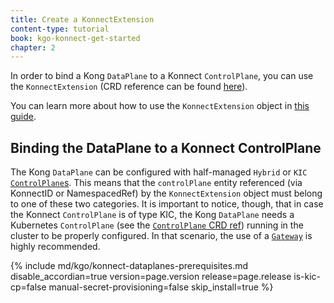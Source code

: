 ```yaml
---
title: Create a KonnectExtension
content-type: tutorial
book: kgo-konnect-get-started
chapter: 2
---
```


In order to bind a Kong `DataPlane` to a Konnect `ControlPlane`, you can use the `KonnectExtension` (CRD reference can be found [here][kext_crd]).

You can learn more about how to use the `KonnectExtension` object in [this guide][konnectextension_overview].

[kext_crd]: /gateway-operator/{{page.release}}/reference/custom-resources/#konnectextension-1
[konnectextension_overview]: /gateway-operator/{{page.release}}/guides/konnect-dataplanes/overview

## Binding the DataPlane to a Konnect ControlPlane

The Kong `DataPlane` can be configured with half-managed `Hybrid` or `KIC` [`ControlPlane`s](/konnect/gateway-manager/#control-planes). This means that the `controlPlane` entity referenced (via KonnectID or NamespacedRef) by the `KonnectExtension` object must belong to one of these two categories. It is important to notice, though, that in case the Konnect `ControlPlane` is of type KIC, the Kong `DataPlane` needs a Kubernetes `ControlPlane` (see the [`ControlPlane` CRD ref][controlplane_crd]) running in the cluster to be properly configured. In that scenario, the use of a [`Gateway`](/gateway-operator/{{page.release}}/guides/konnect-dataplanes/gateway) is highly recommended.

[controlplane_crd]: /gateway-operator/{{page.release}}/reference/custom-resources/#controlplane

{% include md/kgo/konnect-dataplanes-prerequisites.md disable_accordian=true version=page.version release=page.release is-kic-cp=false manual-secret-provisioning=false skip_install=true %}